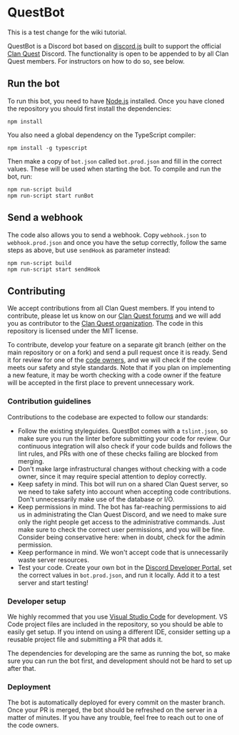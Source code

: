 # QuestBot

This is a test change for the wiki tutorial.

QuestBot is a Discord bot based on [discord.js](https://discord.js.org/) built to support the official [Clan Quest](https://clanquest.org/) Discord. The functionality is open to be appended to by all Clan Quest members. For instructors on how to do so, see below.

## Run the bot

To run this bot, you need to have [Node.js](https://nodejs.org/en/) installed. Once you have cloned the repository you should first install the dependencies:

```
npm install
```

You also need a global dependency on the TypeScript compiler:

```
npm install -g typescript
```

Then make a copy of `bot.json` called `bot.prod.json` and fill in the correct values. These will be used when starting the bot. To compile and run the bot, run:

```
npm run-script build
npm run-script start runBot
```

## Send a webhook

The code also allows you to send a webhook. Copy `webhook.json` to `webhook.prod.json` and once you have the setup correctly, follow the same steps as above, but use `sendHook` as parameter instead:

```
npm run-script build
npm run-script start sendHook
```

## Contributing

We accept contributions from all Clan Quest members. If you intend to contribute, please let us know on our [Clan Quest forums](https://clanquest.org/forums/) and we will add you as contributor to the [Clan Quest organization](https://github.com/clanquest). The code in this repository is licensed under the MIT license.

To contribute, develop your feature on a separate git branch (either on the main repository or on a fork) and send a pull request once it is ready. Send it for review for one of the [code owners](CODEOWNERS), and we will check if the code meets our safety and style standards. Note that if you plan on implementing a new feature, it may be worth checking with a code owner if the feature will be accepted in the first place to prevent unnecessary work.

### Contribution guidelines

Contributions to the codebase are expected to follow our standards:

* Follow the existing styleguides. QuestBot comes with a `tslint.json`, so make sure you run the linter before submitting your code for review. Our continuous integration will also check if your code builds and follows the lint rules, and PRs with one of these checks failing are blocked from merging.
* Don't make large infrastructural changes without checking with a code owner, since it may require special attention to deploy correctly.
* Keep safety in mind. This bot will run on a shared Clan Quest server, so we need to take safety into account when accepting code contributions. Don't unnecessarily make use of the database or I/O.
* Keep permissions in mind. The bot has far-reaching permissions to aid us in administrating the Clan Quest Discord, and we need to make sure only the right people get access to the administrative commands. Just make sure to check the correct user permissions, and you will be fine. Consider being conservative here: when in doubt, check for the admin permission.
* Keep performance in mind. We won't accept code that is unnecessarily waste server resources.
* Test your code. Create your own bot in the [Discord Developer Portal](https://discordapp.com/developers/applications/), set the correct values in `bot.prod.json`, and run it locally. Add it to a test server and start testing!

### Developer setup

We highly recommed that you use [Visual Studio Code](https://code.visualstudio.com/) for development. VS Code project files are included in the repository, so you should be able to easily get setup. If you intend on using a different IDE, consider setting up a reusable project file and submitting a PR that adds it.

The dependencies for developing are the same as running the bot, so make sure you can run the bot first, and development should not be hard to set up after that.

### Deployment

The bot is automatically deployed for every commit on the master branch. Once your PR is merged, the bot should be refreshed on the server in a matter of minutes. If you have any trouble, feel free to reach out to one of the code owners.
